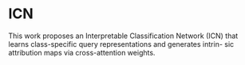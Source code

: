 # ICN
This work proposes an Interpretable Classification Network (ICN) that learns class-specific query representations and generates intrin- sic attribution maps via cross-attention weights.
